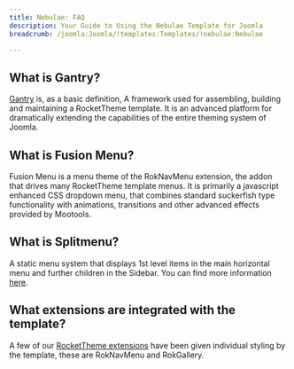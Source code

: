 ```yaml
---
title: Nebulae: FAQ
description: Your Guide to Using the Nebulae Template for Joomla
breadcrumb: /joomla:Joomla/!templates:Templates/!nebulae:Nebulae

---
```


What is Gantry?
-----
[Gantry][gantry] is, as a basic definition, A framework used for assembling, building and maintaining a RocketTheme template. It is an advanced platform for dramatically extending the capabilities of the entire theming system of Joomla.

What is Fusion Menu?
-----
Fusion Menu is a menu theme of the RokNavMenu extension, the addon that drives many RocketTheme template menus. It is primarily a javascript enhanced CSS dropdown menu, that combines standard suckerfish type functionality with animations, transitions and other advanced effects provided by Mootools.

What is Splitmenu?
-----
A static menu system that displays 1st level items in the main horizontal menu and further children in the Sidebar. You can find more information [here][splitmenu].

What extensions are integrated with the template?
-----
A few of our [RocketTheme extensions][extensions] have been given individual styling by the template, these are RokNavMenu and RokGallery.

[gantry]: http://gantry-framework.org/
[features]: http://demo.rockettheme.com/joomla-templates/nebulae/features
[font]: http://www.fontsquirrel.com/fonts/ubuntu
[forum]: http://www.rockettheme.com/forum/joomla-template-nebulae/
[dropdown]: http://demo.rockettheme.com/joomla-templates/nebulae/features/menu-options
[splitmenu]: http://demo.rockettheme.com/joomla-templates/nebulae/features/menu-options
[extensions]: http://demo.rockettheme.com/joomla-templates/nebulae/features/extensions